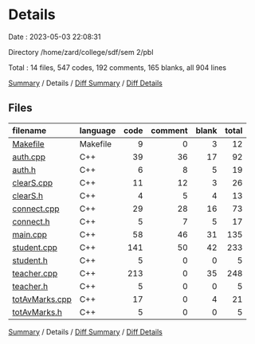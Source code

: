 # Details

Date : 2023-05-03 22:08:31

Directory /home/zard/college/sdf/sem 2/pbl

Total : 14 files,  547 codes, 192 comments, 165 blanks, all 904 lines

[Summary](results.md) / Details / [Diff Summary](diff.md) / [Diff Details](diff-details.md)

## Files
| filename | language | code | comment | blank | total |
| :--- | :--- | ---: | ---: | ---: | ---: |
| [Makefile](/Makefile) | Makefile | 9 | 0 | 3 | 12 |
| [auth.cpp](/auth.cpp) | C++ | 39 | 36 | 17 | 92 |
| [auth.h](/auth.h) | C++ | 6 | 8 | 5 | 19 |
| [clearS.cpp](/clearS.cpp) | C++ | 11 | 12 | 3 | 26 |
| [clearS.h](/clearS.h) | C++ | 4 | 5 | 4 | 13 |
| [connect.cpp](/connect.cpp) | C++ | 29 | 28 | 16 | 73 |
| [connect.h](/connect.h) | C++ | 5 | 7 | 5 | 17 |
| [main.cpp](/main.cpp) | C++ | 58 | 46 | 31 | 135 |
| [student.cpp](/student.cpp) | C++ | 141 | 50 | 42 | 233 |
| [student.h](/student.h) | C++ | 5 | 0 | 0 | 5 |
| [teacher.cpp](/teacher.cpp) | C++ | 213 | 0 | 35 | 248 |
| [teacher.h](/teacher.h) | C++ | 5 | 0 | 0 | 5 |
| [totAvMarks.cpp](/totAvMarks.cpp) | C++ | 17 | 0 | 4 | 21 |
| [totAvMarks.h](/totAvMarks.h) | C++ | 5 | 0 | 0 | 5 |

[Summary](results.md) / Details / [Diff Summary](diff.md) / [Diff Details](diff-details.md)